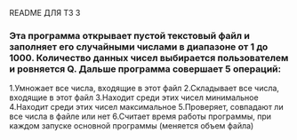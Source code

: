 README ДЛЯ ТЗ 3
### Эта программа открывает пустой текстовый файл и заполняет его случайными числами в диапазоне от 1 до 1000. Количество данных чисел выбирается пользователем и ровняется Q. Дальше программа совершает 5 операций:
1.Умножает все числа, входящие в этот файл
2.Складывает все числа, входящие в этот файл
3.Находит среди этих чисел минимальное
4.Находит среди этих чисел максимальное
5.Проверяет, совпадают ли все числа в файле или нет
6.Считает время работы программы, при каждом запуске основной программы (меняется объем файла) 
